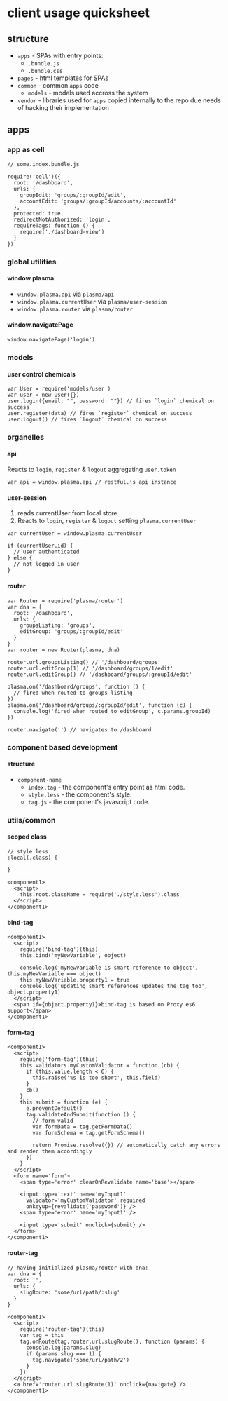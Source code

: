 # client usage quicksheet

## structure

* `apps` - SPAs with entry points:
  * `.bundle.js`
  * `.bundle.css`
* `pages` - html templates for SPAs
* `common` - common `apps` code
  * `models` - models used accross the system
* `vendor` - libraries used for `apps` copied internally to the repo due needs of hacking their implementation

## apps

### app as cell

```
// some.index.bundle.js

require('cell')({
  root: '/dashboard',
  urls: {
    groupEdit: 'groups/:groupId/edit',
    accountEdit: 'groups/:groupId/accounts/:accountId'
  },
  protected: true,
  redirectNotAuthorized: 'login',
  requireTags: function () {
    require('./dashboard-view')
  }
})

```

### global utilities

#### window.plasma
  * `window.plasma.api` via `plasma/api`
  * `window.plasma.currentUser` via `plasma/user-session`
  * `window.plasma.router` via `plasma/router`

#### window.navigatePage

```
window.navigatePage('login')
```

### models

#### user control chemicals

```
var User = require('models/user')
var user = new User({})
user.login({email: "", password: ""}) // fires `login` chemical on success
user.register(data) // fires `register` chemical on success
user.logout() // fires `logout` chemical on success
```

### organelles

#### api

Reacts to `login`, `register` & `logout` aggregating `user.token`

```
var api = window.plasma.api // restful.js api instance
```

#### user-session

1. reads currentUser from local store
1. Reacts to `login`, `register` & `logout` setting `plasma.currentUser`

```
var currentUser = window.plasma.currentUser

if (currentUser.id) {
  // user authenticated
} else {
  // not logged in user
}
```

#### router

```
var Router = require('plasma/router')
var dna = {
  root: '/dashboard',
  urls: {
    groupsListing: 'groups',
    editGroup: 'groups/:groupId/edit'
  }
}
var router = new Router(plasma, dna)

router.url.groupsListing() // '/dashboard/groups'
router.url.editGroup(1) // '/dashboard/groups/1/edit'
router.url.editGroup() // '/dashboard/groups/:groupId/edit'

plasma.on('/dashboard/groups', function () {
  // fired when routed to groups listing
})
plasma.on('/dashboard/groups/:groupId/edit', function (c) {
  console.log('fired when routed to editGroup', c.params.groupId)
})

router.navigate('') // navigates to /dashboard
```

### component based development

#### structure

* `component-name`
  * `index.tag` - the component's entry point as html code.
  * `style.less` - the component's style.
  * `tag.js` - the component's javascript code.

### utils/common

#### scoped class

```
// style.less
:local(.class) {

}
```

```
<component1>
  <script>
    this.root.className = require('./style.less').class
  </script>
</component1>
```

#### bind-tag

```
<component1>
  <script>
    require('bind-tag')(this)
    this.bind('myNewVariable', object)

    console.log('myNewVariable is smart reference to object', this.myNewVariable === object)
    this.myNewVariable.property1 = true
    console.log('updating smart references updates the tag too', object.property1)
  </script>
  <span if={object.property1}>bind-tag is based on Proxy es6 support</span>
</component1>
```

#### form-tag

```
<component1>
  <script>
    require('form-tag')(this)
    this.validators.myCustomValidator = function (cb) {
      if (this.value.length < 6) {
        this.raise('%s is too short', this.field)
      }
      cb()
    }
    this.submit = function (e) {
      e.preventDefault()
      tag.validateAndSubmit(function () {
        // form valid
        var formData = tag.getFormData()
        var formSchema = tag.getFormSchema()

        return Promise.resolve({}) // automatically catch any errors and render them accordingly
      })
    }
  </script>
  <form name='form'>
    <span type='error' clearOnRevalidate name='base'></span>

    <input type='text' name='myInput1'
      validator='myCustomValidator' required
      onkeyup={revalidate('password')} />
    <span type='error' name='myInput1' />

    <input type='submit' onclick={submit} />
  </form>
</component1>
```

#### router-tag

```
// having initialized plasma/router with dna:
var dna = {
  root: '',
  urls: {
    slugRoute: 'some/url/path/:slug'
  }
}
```

```
<component1>
  <script>
    require('router-tag')(this)
    var tag = this
    tag.onRoute(tag.router.url.slugRoute(), function (params) {
      console.log(params.slug)
      if (params.slug === 1) {
        tag.navigate('some/url/path/2')
      }
    })
  </script>
  <a href='router.url.slugRoute(1)' onclick={navigate} />
</component1>
```
